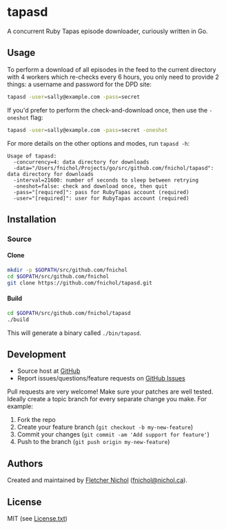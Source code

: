 # tapasd

A concurrent Ruby Tapas episode downloader, curiously written in Go.

## Usage

To perform a download of all episodes in the feed to the current directory with 4 workers which re-checks every 6 hours, you only need to provide 2 things: a username and password for the DPD site:

```sh
tapasd -user=sally@example.com -pass=secret
```

If you'd prefer to perform the check-and-download once, then use the `-oneshot` flag:

```sh
tapasd -user=sally@example.com -pass=secret -oneshot
```

For more details on the other options and modes, run `tapasd -h`:

```
Usage of tapasd:
  -concurrency=4: data directory for downloads
  -data="/Users/fnichol/Projects/go/src/github.com/fnichol/tapasd": data directory for downloads
  -interval=21600: number of seconds to sleep between retrying
  -oneshot=false: check and download once, then quit
  -pass="[required]": pass for RubyTapas account (required)
  -user="[required]": user for RubyTapas account (required)
```

## Installation

### Source

#### Clone

```sh
mkdir -p $GOPATH/src/github.com/fnichol
cd $GOPATH/src/github.com/fnichol
git clone https://github.com/fnichol/tapasd.git
```

#### Build

```sh
cd $GOPATH/src/github.com/fnichol/tapasd
./build
```

This will generate a binary called `./bin/tapasd`.

## Development

* Source host at [GitHub][repo]
* Report issues/questions/feature requests on [GitHub Issues][issues]

Pull requests are very welcome! Make sure your patches are well tested. Ideally create a topic branch for every separate change you make. For example:

1. Fork the repo
2. Create your feature branch (`git checkout -b my-new-feature`)
3. Commit your changes (`git commit -am 'Add support for feature'`)
4. Push to the branch (`git push origin my-new-feature`)

## Authors

Created and maintained by [Fletcher Nichol][fnichol] (<fnichol@nichol.ca>).

## License

MIT (see [License.txt][license])

[fnichol]:	https://github.com/fnichol
[repo]:			https://github.com/fnichol/tapasd
[issues]:		https://github.com/fnichol/tapasd/issues
[license]:	https://github.com/fnichol/tapasd/blob/master/License.txt
